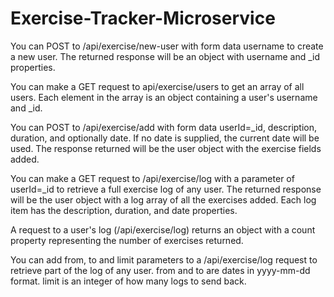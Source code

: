 # Exercise-Tracker-Microservice

You can POST to /api/exercise/new-user with form data username to create a new user. The returned response will be an object with username and _id properties.

You can make a GET request to api/exercise/users to get an array of all users. Each element in the array is an object containing a user's username and _id.

You can POST to /api/exercise/add with form data userId=_id, description, duration, and optionally date. If no date is supplied, the current date will be used. The response returned will be the user object with the exercise fields added.

You can make a GET request to /api/exercise/log with a parameter of userId=_id to retrieve a full exercise log of any user. The returned response will be the user object with a log array of all the exercises added. Each log item has the description, duration, and date properties.

A request to a user's log (/api/exercise/log) returns an object with a count property representing the number of exercises returned.

You can add from, to and limit parameters to a /api/exercise/log request to retrieve part of the log of any user. from and to are dates in yyyy-mm-dd format. limit is an integer of how many logs to send back.
